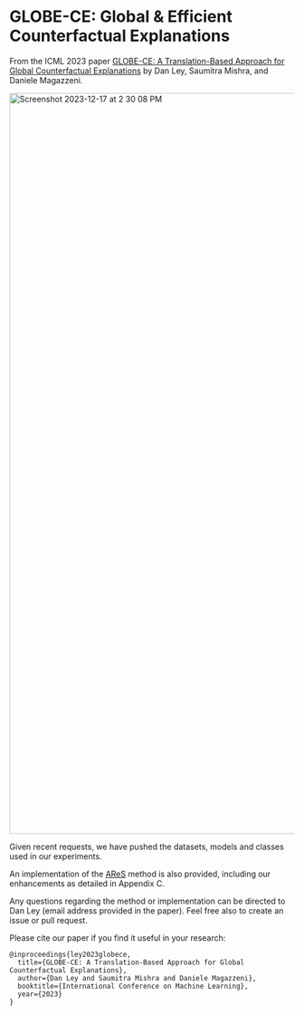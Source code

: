 # GLOBE-CE: Global & Efficient Counterfactual Explanations

From the ICML 2023 paper [GLOBE-CE: A Translation-Based Approach for Global Counterfactual Explanations](https://arxiv.org/abs/2305.17021) by Dan Ley, Saumitra Mishra, and Daniele Magazzeni.

<img width="1308" alt="Screenshot 2023-12-17 at 2 30 08 PM" src="https://github.com/danwley/GLOBE-CE/assets/35569862/e3b6dfc3-201d-4c3f-a7b1-d48ae227b288">

Given recent requests, we have pushed the datasets, models and classes used in our experiments.

An implementation of the [AReS](https://arxiv.org/abs/2009.07165) method is also provided, including our enhancements as detailed in Appendix C.

Any questions regarding the method or implementation can be directed to Dan Ley (email address provided in the paper). Feel free also to create an issue or pull request.

Please cite our paper if you find it useful in your research:

```
@inproceedings{ley2023globece,
  title={GLOBE-CE: A Translation-Based Approach for Global Counterfactual Explanations},
  author={Dan Ley and Saumitra Mishra and Daniele Magazzeni},
  booktitle={International Conference on Machine Learning},
  year={2023}
}
```
